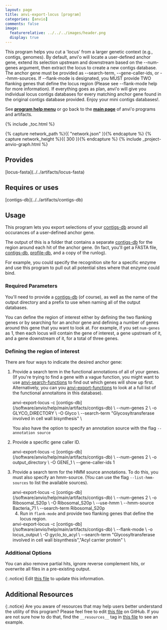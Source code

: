 ```yaml
---
layout: page
title: anvi-export-locus [program]
categories: [anvio]
comments: false
image:
  featurerelative: ../../../images/header.png
  display: true
---
```


This program helps you cut a &#x27;locus&#x27; from a larger genetic context (e.g., contigs, genomes). By default, anvi&#x27;o will locate a user-defined anchor gene, extend its selection upstream and downstream based on the --num-genes argument, then extract the locus to create a new contigs database. The anchor gene must be provided as --search-term, --gene-caller-ids, or --hmm-sources. If --flank-mode is designated, you MUST provide TWO flanking genes that define the locus region (Please see --flank-mode help for more information). If everything goes as plan, anvi&#x27;o will give you individual locus contigs databases for every matching anchor gene found in the original contigs database provided. Enjoy your mini contigs databases!.

See **[program help menu](../../../vignette#anvi-export-locus)** or go back to the **[main page](../../)** of anvi'o programs and artifacts.


{% include _toc.html %}
<div id="svg" class="subnetwork"></div>
{% capture network_path %}{{ "network.json" }}{% endcapture %}
{% capture network_height %}{{ 300 }}{% endcapture %}
{% include _project-anvio-graph.html %}


## Provides

<p style="text-align: left" markdown="1"><span class="artifact-p">[locus-fasta](../../artifacts/locus-fasta)</span></p>

## Requires or uses

<p style="text-align: left" markdown="1"><span class="artifact-r">[contigs-db](../../artifacts/contigs-db)</span></p>

## Usage


This program lets you export selections of your <span class="artifact-n">[contigs-db](/software/anvio/help/main/artifacts/contigs-db)</span> around all occurances of a user-defined anchor gene. 

The output of this is a folder that contains a separate <span class="artifact-n">[contigs-db](/software/anvio/help/main/artifacts/contigs-db)</span> for the region around each hit of the anchor gene. (In fact, you'll get a FASTA file, <span class="artifact-n">[contigs-db](/software/anvio/help/main/artifacts/contigs-db)</span>, <span class="artifact-n">[profile-db](/software/anvio/help/main/artifacts/profile-db)</span>, and a copy of the runlog).

For example, you could specify the recognition site for a specific enzyme and use this program to pull out all potential sites where that enzyme could bind. 

### Required Parameters

You'll need to provide a <span class="artifact-n">[contigs-db](/software/anvio/help/main/artifacts/contigs-db)</span> (of course), as well as the name of the output directory and a prefix to use when naming all of the output databases. 

You can define the region of interest either by defining the two flanking genes or by searching for an anchor gene and defining a number of genes around this gene that you want to look at. For example, if you set `num-genes` as 1, then each locus will contain the gene of interest, a gene upstream of it, and a gene downstream of it, for a total of three genes. 

### Defining the region of interest

There are four ways to indicate the desired anchor gene:

1. Provide a search term in the functional annotations of all of your genes. (If you're trying to find a gene with a vague function, you might want to use <span class="artifact-n">[anvi-search-functions](/software/anvio/help/main/programs/anvi-search-functions)</span> to find out which genes will show up first. Alternatively, you can you <span class="artifact-n">[anvi-export-functions](/software/anvio/help/main/programs/anvi-export-functions)</span> to look at a full list of the functional annotaitons in this database). 

    <div class="codeblock" markdown="1">
    anvi&#45;export&#45;locus &#45;c <span class="artifact&#45;n">[contigs&#45;db](/software/anvio/help/main/artifacts/contigs&#45;db)</span> \
                      &#45;&#45;num&#45;genes 2 \
                      &#45;o GLYCO_DIRECTORY \
                      &#45;O Glyco \
                      &#45;&#45;search&#45;term "Glycosyltransferase involved in cell wall bisynthesis" \ 
    </div>
    
    You also have the option to specify an annotation source with the flag `--annotation source`

2.  Provide a specific gene caller ID. 

    <div class="codeblock" markdown="1">
    anvi&#45;export&#45;locus &#45;c <span class="artifact&#45;n">[contigs&#45;db](/software/anvio/help/main/artifacts/contigs&#45;db)</span> \
                      &#45;&#45;num&#45;genes 2 \
                      &#45;o output_directory \
                      &#45;O GENE_1 \
                      &#45;&#45;gene&#45;caller&#45;ids 1
    </div>

3. Provide a search term for the HMM source annotations. To do this, you must also specify an hmm-source. (You can use the flag `--list-hmm-sources` to list the available sources). 

    <div class="codeblock" markdown="1">
    anvi&#45;export&#45;locus &#45;c <span class="artifact&#45;n">[contigs&#45;db](/software/anvio/help/main/artifacts/contigs&#45;db)</span> \
                      &#45;&#45;num&#45;genes 2 \
                      &#45;o Ribosomal_S20p \
                      &#45;O Ribosomal_S20p \
                      &#45;&#45;use&#45;hmm \
                      &#45;&#45;hmm&#45;source Bacteria_71 \
                      &#45;&#45;search&#45;term Ribosomal_S20p
    </div>
    
    4. Run in `flank-mode` and provide two flanking genes that define the locus region.
    
    <div class="codeblock" markdown="1">
    anvi&#45;export&#45;locus &#45;c <span class="artifact&#45;n">[contigs&#45;db](/software/anvio/help/main/artifacts/contigs&#45;db)</span> \
                      &#45;&#45;flank&#45;mode \
                      &#45;o locus_output \
                      &#45;O gyclo_to_acyl \
                      &#45;&#45;search&#45;term "Glycosyltransferase involved in cell wall bisynthesis","Acyl carrier protein" \ 
    </div>

### Additional Options 

You can also remove partial hits, ignore reverse complement hits, or overwrite all files in a pre-existing output. 


{:.notice}
Edit [this file](https://github.com/merenlab/anvio/tree/master/anvio/docs/programs/anvi-export-locus.md) to update this information.


## Additional Resources



{:.notice}
Are you aware of resources that may help users better understand the utility of this program? Please feel free to edit [this file](https://github.com/merenlab/anvio/tree/master/bin/anvi-export-locus) on GitHub. If you are not sure how to do that, find the `__resources__` tag in [this file](https://github.com/merenlab/anvio/blob/master/bin/anvi-interactive) to see an example.
